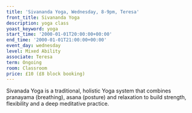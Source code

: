 ```yaml
---
title: 'Sivananda Yoga, Wednesday, 8-9pm, Teresa'
front_title: Sivananda Yoga
description: yoga class
yoast_keyword: yoga
start_time: '2000-01-01T20:00:00+00:00'
end_time: '2000-01-01T21:00:00+00:00'
event_day: wednesday
level: Mixed Ability
associate: Teresa
term: Ongoing
room: Classroom
price: £10 (£8 block booking)
---
```


Sivanada Yoga is a traditional, holistic Yoga system that combines pranayama (breathing), asana (posture) and relaxation to build strength, flexibility and a deep meditative practice.
